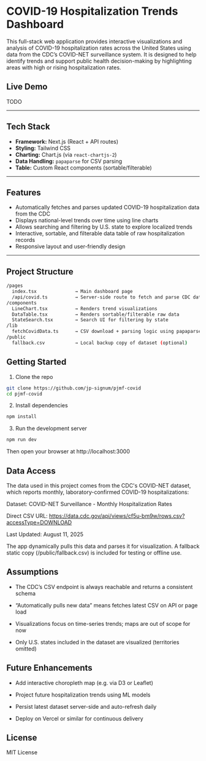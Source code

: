 # COVID-19 Hospitalization Trends Dashboard

This full-stack web application provides interactive visualizations and analysis of COVID-19 hospitalization rates across the United States using data from the CDC’s COVID-NET surveillance system. It is designed to help identify trends and support public health decision-making by highlighting areas with high or rising hospitalization rates.

## Live Demo

TODO

---

## Tech Stack

- **Framework:** Next.js (React + API routes)
- **Styling:** Tailwind CSS
- **Charting:** Chart.js (via `react-chartjs-2`)
- **Data Handling:** `papaparse` for CSV parsing
- **Table:** Custom React components (sortable/filterable)

---

## Features

- Automatically fetches and parses updated COVID-19 hospitalization data from the CDC
- Displays national-level trends over time using line charts
- Allows searching and filtering by U.S. state to explore localized trends
- Interactive, sortable, and filterable data table of raw hospitalization records
- Responsive layout and user-friendly design

---

## Project Structure

```bash
/pages
  index.tsx              → Main dashboard page
  /api/covid.ts          → Server-side route to fetch and parse CDC data
/components
  LineChart.tsx          → Renders trend visualizations
  DataTable.tsx          → Renders sortable/filterable raw data
  StateSearch.tsx        → Search UI for filtering by state
/lib
  fetchCovidData.ts      → CSV download + parsing logic using papaparse
/public
  fallback.csv           → Local backup copy of dataset (optional)
```

## Getting Started

1. Clone the repo

```bash
git clone https://github.com/jp-signum/pjmf-covid
cd pjmf-covid
```

2. Install dependencies

```bash
npm install
```

3. Run the development server

```bash
npm run dev
```

Then open your browser at http://localhost:3000

## Data Access

The data used in this project comes from the CDC's COVID-NET dataset, which reports monthly, laboratory-confirmed COVID-19 hospitalizations:

Dataset: COVID-NET Surveillance - Monthly Hospitalization Rates

Direct CSV URL: https://data.cdc.gov/api/views/cf5u-bm9w/rows.csv?accessType=DOWNLOAD

Last Updated: August 11, 2025

The app dynamically pulls this data and parses it for visualization. A fallback static copy (/public/fallback.csv) is included for testing or offline use.

## Assumptions
- The CDC’s CSV endpoint is always reachable and returns a consistent schema

- “Automatically pulls new data” means fetches latest CSV on API or page load

- Visualizations focus on time-series trends; maps are out of scope for now

- Only U.S. states included in the dataset are visualized (territories omitted)

## Future Enhancements

- Add interactive choropleth map (e.g. via D3 or Leaflet)

- Project future hospitalization trends using ML models

- Persist latest dataset server-side and auto-refresh daily

- Deploy on Vercel or similar for continuous delivery

## License

MIT License
